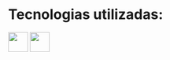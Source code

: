 # Tecnologias utilizadas:
<img src="https://cdn.jsdelivr.net/gh/devicons/devicon@latest/icons/html5/html5-plain.svg"  width="40" height="40"/> <img src="https://cdn.jsdelivr.net/gh/devicons/devicon@latest/icons/css3/css3-plain.svg" width="40" height="40"/> 

